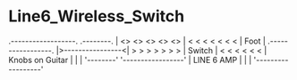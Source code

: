 # Line6_Wireless_Switch

.------------------.               .--------.
| <> <> <> <>   <> | < < < < < < < | Foot   |             .-----------------.
|>----------------<| > > > > > > > | Switch | < < < < < < | Knobs on Guitar |
|                  |               '--------'             '-----------------'
|    LINE 6 AMP    |
|                  |
'------------------'

